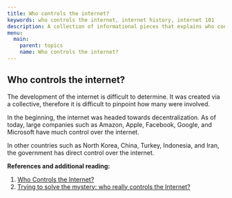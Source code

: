 ```yaml
---
title: Who controls the internet?
keywords: who controls the internet, internet history, internet 101
description: A collection of informational pieces that explains who controls the internet.
menu:
  main:
    parent: topics
    name: Who controls the internet?
---
```


## Who controls the internet?

The development of the internet is difficult to determine. It was created via a collective, therefore it is difficult to pinpoint how many were involved.

In the beginning, the internet was headed towards decentralization. As of today, large companies such as Amazon, Apple, Facebook, Google, and Microsoft have much control over the internet.

In other countries such as North Korea, China, Turkey, Indonesia, and Iran, the government has direct control over the internet.

**References and additional reading:**

1. [Who Controls the Internet?](https://hbr.org/2016/06/who-controls-the-internet)
2. [Trying to solve the mystery: who really controls the Internet?](https://itigic.com/trying-to-solve-the-mystery-who-really-controls-the-internet/)
